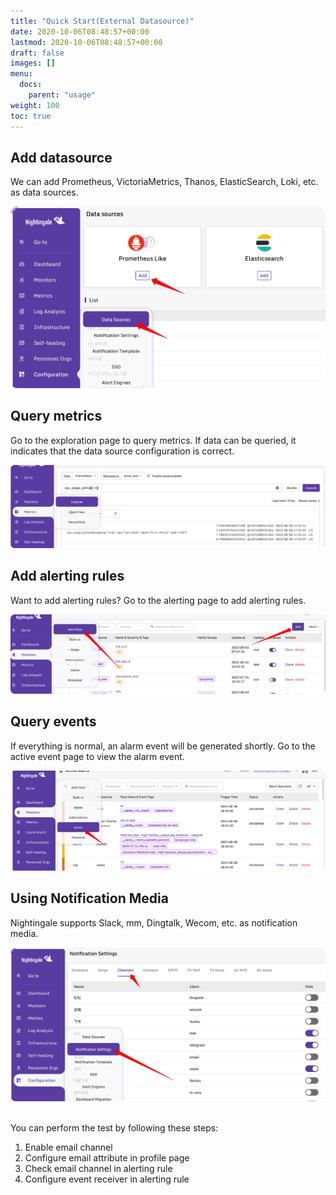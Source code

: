 ```yaml
---
title: "Quick Start(External Datasource)"
date: 2020-10-06T08:48:57+00:00
lastmod: 2020-10-06T08:48:57+00:00
draft: false
images: []
menu:
  docs:
    parent: "usage"
weight: 100
toc: true
---
```


## Add datasource

We can add Prometheus, VictoriaMetrics, Thanos, ElasticSearch, Loki, etc. as data sources.

<img src="/images/usage/datasource-adding.png" />

## Query metrics

Go to the exploration page to query metrics. If data can be queried, it indicates that the data source configuration is correct.

<img src="/images/usage/metrics-explorer.png" />

## Add alerting rules

Want to add alerting rules? Go to the alerting page to add alerting rules.

<img src="/images/usage/alerting-rule-adding.png" />

## Query events

If everything is normal, an alarm event will be generated shortly. Go to the active event page to view the alarm event.

<img src="/images/usage/query-active-events.png" />

## Using Notification Media

Nightingale supports Slack, mm, Dingtalk, Wecom, etc. as notification media. 

<img src="/images/usage/notify-media.png" />
<br>
<br>

You can perform the test by following these steps:

1. Enable email channel
2. Configure email attribute in profile page
3. Check email channel in alerting rule
4. Configure event receiver in alerting rule
